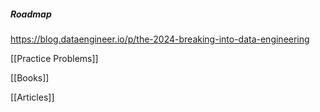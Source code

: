 ##### Roadmap
https://blog.dataengineer.io/p/the-2024-breaking-into-data-engineering

[[Practice Problems]]

[[Books]]

[[Articles]]
